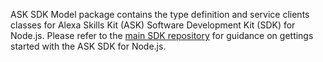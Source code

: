 ASK SDK Model package contains the type definition and service clients classes for Alexa Skills Kit (ASK) Software Development Kit (SDK) for Node.js. Please refer to the [main SDK repository](https://github.com/alexa/alexa-skills-kit-sdk-for-nodejs) for guidance on gettings started with the ASK SDK for Node.js.


